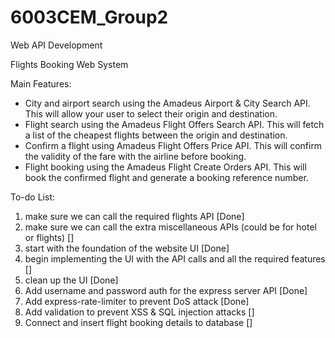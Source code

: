 # 6003CEM_Group2

Web API Development

Flights Booking Web System


Main Features:

* City and airport search using the Amadeus Airport & City Search API. This will allow your user to select their origin and destination.
* Flight search using the Amadeus Flight Offers Search API. This will fetch a list of the cheapest flights between the origin and destination.
* Confirm a flight using Amadeus Flight Offers Price API. This will confirm the validity of the fare with the airline before booking.
* Flight booking using the Amadeus Flight Create Orders API. This will book the confirmed flight and generate a booking reference number.


To-do List:
1) make sure we can call the required flights API [Done]
2) make sure we can call the extra miscellaneous APIs (could be for hotel or flights) []
3) start with the foundation of the website UI [Done]
4) begin implementing the UI with the API calls and all the required features []
5) clean up the UI [Done]
6) Add username and password auth for the express server API [Done]
7) Add express-rate-limiter to prevent DoS attack [Done]
8) Add validation to prevent XSS & SQL injection attacks []
9) Connect and insert flight booking details to database []
